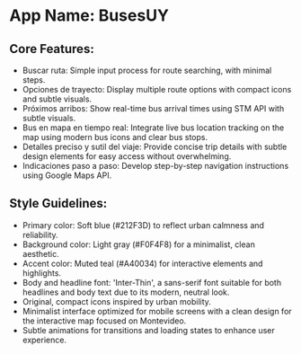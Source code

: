 # **App Name**: BusesUY

## Core Features:

- Buscar ruta: Simple input process for route searching, with minimal steps.
- Opciones de trayecto: Display multiple route options with compact icons and subtle visuals.
- Próximos arribos: Show real-time bus arrival times using STM API with subtle visuals.
- Bus en mapa en tiempo real: Integrate live bus location tracking on the map using modern bus icons and clear bus stops.
- Detalles preciso y sutil del viaje: Provide concise trip details with subtle design elements for easy access without overwhelming.
- Indicaciones paso a paso: Develop step-by-step navigation instructions using Google Maps API.

## Style Guidelines:

- Primary color: Soft blue (#212F3D) to reflect urban calmness and reliability.
- Background color: Light gray (#F0F4F8) for a minimalist, clean aesthetic.
- Accent color: Muted teal (#A40034) for interactive elements and highlights.
- Body and headline font: 'Inter-Thin', a sans-serif font suitable for both headlines and body text due to its modern, neutral look.
- Original, compact icons inspired by urban mobility.
- Minimalist interface optimized for mobile screens with a clean design for the interactive map focused on Montevideo.
- Subtle animations for transitions and loading states to enhance user experience.